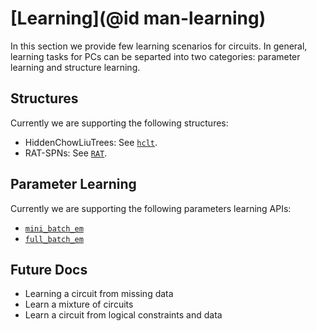 # [Learning](@id man-learning)

In this section we provide few learning scenarios for circuits. In general, learning tasks for PCs can be separted into two categories: parameter learning and structure learning.

## Structures

Currently we are supporting the following structures:

- HiddenChowLiuTrees: See [`hclt`](@ref).
- RAT-SPNs: See [`RAT`](@ref).

## Parameter Learning

Currently we are supporting the following parameters learning APIs:

- [`mini_batch_em`](@ref)
- [`full_batch_em`](@ref)

## Future Docs

- Learning a circuit from missing data
- Learn a mixture of circuits
- Learn a circuit from logical constraints and data


